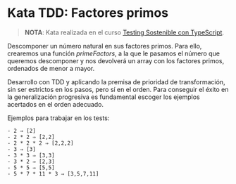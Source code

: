 # Kata TDD:  Factores primos

>**NOTA**: Kata realizada en el curso [Testing Sostenible con TypeScript](https://curso.testingsostenible.com/).

Descomponer un número natural en sus factores primos. 
Para ello, crearemos una función _primeFactors_, a la que le pasamos el número que queremos descomponer y nos devolverá un array con los factores primos, ordenados de menor a mayor.

Desarrollo con TDD y aplicando la premisa de prioridad de transformación, sin ser estrictos en los pasos, pero sí en el orden. 
Para conseguir el éxito en la generalización progresiva es fundamental escoger los ejemplos acertados en el orden adecuado. 

Ejemplos para trabajar en los tests: 

```
- 2 ⇒ [2]
- 2 * 2 ⇒ [2,2]
- 2 * 2 * 2 ⇒ [2,2,2]
- 3 ⇒ [3]
- 3 * 3 ⇒ [3,3]
- 3 * 2 ⇒ [2,3]
- 5 * 5 ⇒ [5,5]
- 5 * 7 * 11 * 3 ⇒ [3,5,7,11]
```